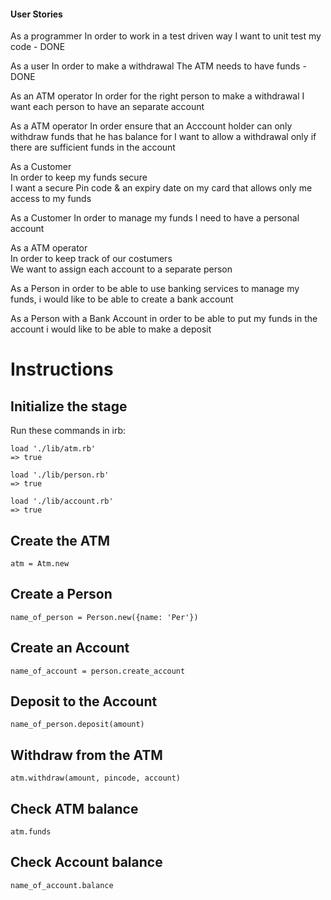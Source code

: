 #### User Stories

As a programmer 
In order to work in a test driven way 
I want to unit test my code - DONE


As a user 
In order to make a withdrawal 
The ATM needs to have funds - DONE


As an ATM operator
In order for the right person to make a withdrawal
I want each person to have an separate account

As a ATM operator
In order ensure that an Acccount holder can only withdraw funds that he has balance for I want to allow a withdrawal only if there are sufficient funds in the account

As a Customer              
In order to keep my funds secure             
I want a secure Pin code & an expiry date on my card that allows only me access to my funds

As a Customer
In order to manage my funds
I need to have a personal account

As a ATM operator      
In order to keep track of our costumers     
We want to assign each account to a separate person

As a Person
in order to be able to use banking services to manage my funds,
i would like to be able to create a bank account

As a Person with a Bank Account
in order to be able to put my funds in the account
i would like to be able to make a deposit

# Instructions


## Initialize the stage

Run these commands in irb:

```
load './lib/atm.rb'
=> true 

load './lib/person.rb'
=> true 

load './lib/account.rb'
=> true 

```

## Create the ATM

```
atm = Atm.new
```
## Create a Person
```
name_of_person = Person.new({name: 'Per'})
```
## Create an Account
```
name_of_account = person.create_account
```
## Deposit to the Account
```
name_of_person.deposit(amount)
```
## Withdraw from the ATM
```
atm.withdraw(amount, pincode, account)
```
## Check ATM balance
```
atm.funds
```
## Check Account balance
```
name_of_account.balance
```